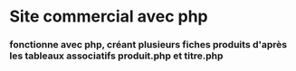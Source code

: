 # Site commercial avec php

### fonctionne avec php, créant plusieurs fiches produits d'après les tableaux associatifs produit.php et titre.php
